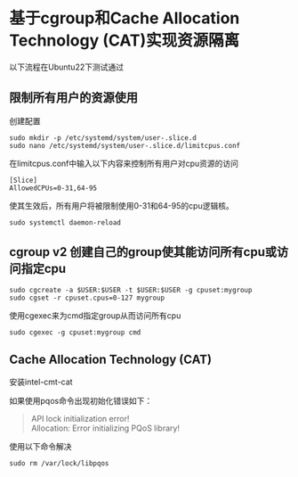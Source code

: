 # 基于cgroup和Cache Allocation Technology (CAT)实现资源隔离
以下流程在Ubuntu22下测试通过

## 限制所有用户的资源使用

创建配置
```
sudo mkdir -p /etc/systemd/system/user-.slice.d
sudo nano /etc/systemd/system/user-.slice.d/limitcpus.conf
```
在limitcpus.conf中输入以下内容来控制所有用户对cpu资源的访问
```
[Slice]
AllowedCPUs=0-31,64-95
```
使其生效后，所有用户将被限制使用0-31和64-95的cpu逻辑核。
```
sudo systemctl daemon-reload
```

## cgroup v2 创建自己的group使其能访问所有cpu或访问指定cpu
```
sudo cgcreate -a $USER:$USER -t $USER:$USER -g cpuset:mygroup
sudo cgset -r cpuset.cpus=0-127 mygroup
```

使用cgexec来为cmd指定group从而访问所有cpu
```
sudo cgexec -g cpuset:mygroup cmd
```

## Cache Allocation Technology (CAT)
安装intel-cmt-cat

如果使用pqos命令出现初始化错误如下：
> API lock initialization error!  
> Allocation: Error initializing PQoS library!

使用以下命令解决
```
sudo rm /var/lock/libpqos
```

